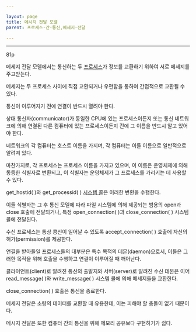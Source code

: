 ```yaml
---

layout: page
title: 메시지 전달 모델
parent: 프로세스-간-통신,메세지-전달

---
```



***

81p

메세지 전달 모델에서는 통신하는 두 [프로세스](프로세스.md)가 정보를 교환하기 위하여 서로 메세지를 주고받는다.

메세지는 두 프로세스 사이에 직접 교환되거나 우편함을 통하여 간접적으로 교환될 수 있다.

통신이 이루어지기 전에 연결이 반드시 열려야 한다.

상대 통신자(communicator)가 동일한 CPU에 있는 프로세스이든지 또는 통신 네트워크에 의해 연결된 다른 컴퓨터에 있는 프로세스이든지 간에 그 이름을 반드시 알고 있어야 한다.

네트워크의 각 컴퓨터는 호스트 이름을 가지며, 각 컴퓨터는 이들 이름으로 일반적으로 알려져 있다.

마찬가지로, 각 프로세스는 프로세스 이름을 가지고 있으며, 이 이름은 운영체제에 의해 동등한 식별자로 변환되고, 이 식별자는 운영체제가 그 프로세스를 가리키는 데 사용할 수 있다.

get_hostid( )와 get_processid( ) [시스템 콜](시스템-콜.md)은 이러한 변환을 수행한다.

이들 식별자는 그 후 통신 모델에 따라 파일 시스템에 의해 제공되는 범용의 open과 close 호출에 전달되거나, 특정 open_connection( )과 close_connection( ) 시스템 콜에 전달된다.

수신 프로세스는 통상 콩신이 일어날 수 있도록 accept_connection( ) 호출에 자신의 허가(permission)를 제공한다.

연결을 받아들일 프로세스들의 대부분은 특수 목적의 데몬(daemon)으로서, 이들은 그러한 목적을 위해 호출을 수행하고 연결이 이루어질 때 깨어난다.

클라이언트(client)로 알려진 통신의 출발지와 서버(server)로 알려진 수신 데몬은 이어 read_message( )와 write_message( ) 시스템 콜에 의해 메세지들을 교환한다.

close_connection( ) 호출은 통신을 종료한다.

메세지 전달은 소량의 데이터를 교환할 때 유용한데, 이는 피해야 할 충돌이 없기 때문이다.

메시지 전달은 또한 컴퓨터 간의 통신을 위해 메모리 공유보다 구현하기가 쉽다.
